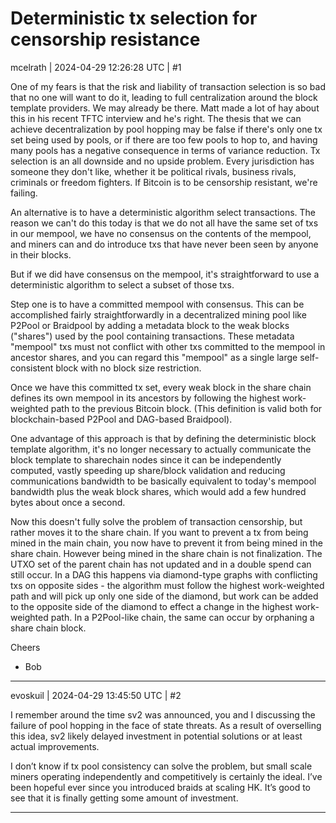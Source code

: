 # Deterministic tx selection for censorship resistance

mcelrath | 2024-04-29 12:26:28 UTC | #1

One of my fears is that the risk and liability of transaction selection is so bad that no one will want to do it, leading to full centralization around the block template providers. We may already be there. Matt made a lot of hay about this in his recent TFTC interview and he's right. The thesis that we can achieve decentralization by pool hopping may be false if there's only one tx set being used by pools, or if there are too few pools to hop to, and having many pools has a negative consequence in terms of variance reduction. Tx selection is an all downside and no upside problem. Every jurisdiction has someone they don't like, whether it be political rivals, business rivals, criminals or freedom fighters. If Bitcoin is to be censorship resistant, we're failing.

An alternative is to have a deterministic algorithm select transactions. The reason we can't do this today is that we do not all have the same set of txs in our mempool, we have no consensus on the contents of the mempool, and miners can and do introduce txs that have never been seen by anyone in their blocks. 

But if we did have consensus on the mempool, it's straightforward to use a deterministic algorithm to select a subset of those txs.

Step one is to have a committed mempool with consensus. This can be accomplished fairly straightforwardly in a decentralized mining pool like P2Pool or Braidpool by adding a metadata block to the weak blocks ("shares") used by the pool containing transactions. These metadata "mempool" txs must not conflict with other txs committed to the mempool in ancestor shares, and you can regard this "mempool" as a single large self-consistent block with no block size restriction.

Once we have this committed tx set, every weak block in the share chain defines its own mempool in its ancestors by following the highest work-weighted path to the previous Bitcoin block. (This definition is valid both for blockchain-based P2Pool and DAG-based Braidpool).

One advantage of this approach is that by defining the deterministic block template algorithm, it's no longer necessary to actually communicate the block template to sharechain nodes since it can be independently computed, vastly speeding up share/block validation and reducing communications bandwidth to be basically equivalent to today's mempool bandwidth plus the weak block shares, which would add a few hundred bytes about once a second. 

Now this doesn't fully solve the problem of transaction censorship, but rather moves it to the share chain. If you want to prevent a tx from being mined in the main chain, you now have to prevent it from being mined in the share chain. However being mined in the share chain is not finalization. The UTXO set of the parent chain has not updated and in a double spend can still occur. In a DAG this happens via diamond-type graphs with conflicting txs on opposite sides - the algorithm must follow the highest work-weighted path and will pick up only one side of the diamond, but work can be added to the opposite side of the diamond to effect a change in the highest work-weighted path. In a P2Pool-like chain, the same can occur by orphaning a share chain block.

Cheers 
- Bob

-------------------------

evoskuil | 2024-04-29 13:45:50 UTC | #2

I remember around the time sv2 was announced, you and I discussing the failure of pool hopping in the face of state threats. As a result of overselling this idea, sv2 likely delayed investment in potential solutions or at least actual improvements.

I don’t know if tx pool consistency can solve the problem, but small scale miners operating independently and competitively is certainly the ideal. I’ve been hopeful ever since you introduced braids at scaling HK. It’s good to see that it is finally getting some amount of investment.

-------------------------

